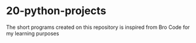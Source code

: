 # 20-python-projects
The short programs created on this repository is inspired from Bro Code for my learning purposes
